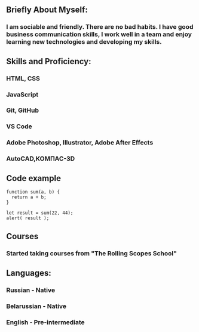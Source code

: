 
## Briefly About Myself: ##

### I am sociable and friendly. There are no bad habits. I have good business communication skills, I work well in a team and enjoy learning new technologies and developing my skills.

## Skills and Proficiency: ##

### HTML, CSS
### JavaScript
### Git, GitHub
### VS Code
### Adobe Photoshop, Illustrator, Adobe After Effects
### AutoCAD,КОМПАС-3D

## Code example ###

```
function sum(a, b) {
  return a + b;
}

let result = sum(22, 44);
alert( result );
```

## Courses ##

### Started taking courses from "The Rolling Scopes School"

## Languages: ##

### Russian - Native
### Belarussian - Native
### English - Pre-intermediate 